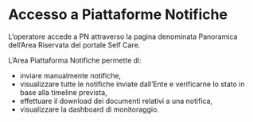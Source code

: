 # Accesso a Piattaforme Notifiche

L’operatore accede a PN attraverso la pagina denominata Panoramica dell’Area Riservata del portale Self Care.

L’Area Piattaforma Notifiche permette di:

* inviare manualmente notifiche,
* visualizzare tutte le notifiche inviate dall’Ente e verificarne lo stato in base alla timeline prevista,
* effettuare il download dei documenti relativi a una notifica,
* visualizzare la dashboard di monitoraggio.

<figure><img src="../../../.gitbook/assets/image (23).png" alt=""><figcaption></figcaption></figure>
